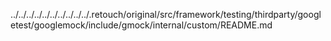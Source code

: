 ../../../../../../../../../../.retouch/original/src/framework/testing/thirdparty/googletest/googlemock/include/gmock/internal/custom/README.md